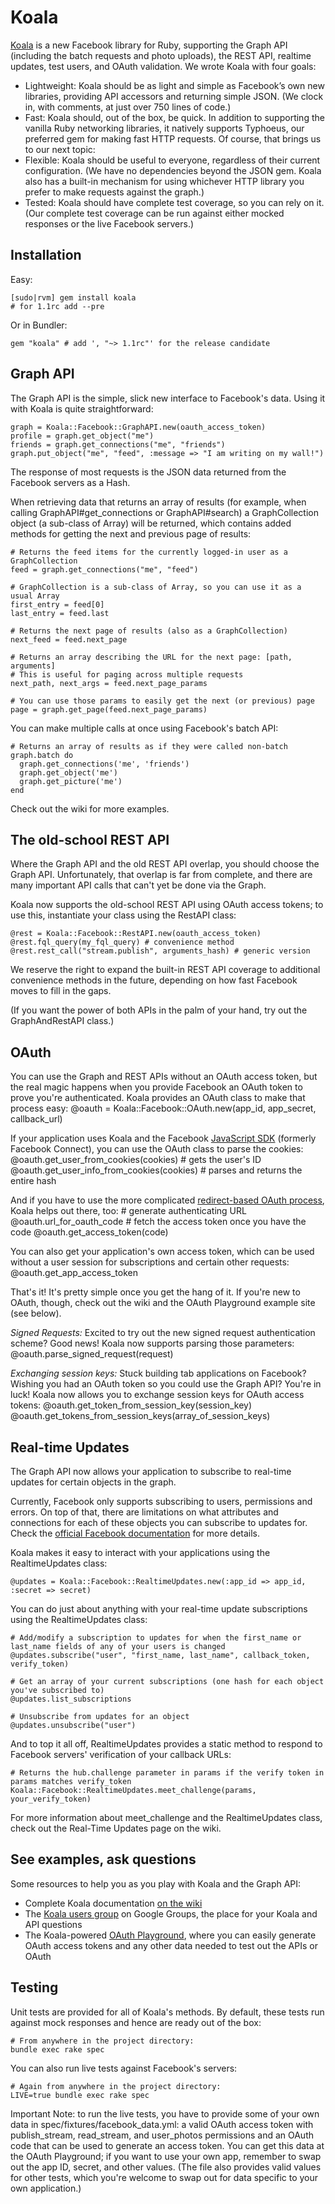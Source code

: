 Koala
====
[Koala](http://github.com/arsduo/koala) is a new Facebook library for Ruby, supporting the Graph API (including the batch requests and photo uploads), the REST API, realtime updates, test users, and OAuth validation.  We wrote Koala with four goals:

* Lightweight: Koala should be as light and simple as Facebook’s own new libraries, providing API accessors and returning simple JSON.  (We clock in, with comments, at just over 750 lines of code.)
* Fast: Koala should, out of the box, be quick. In addition to supporting the vanilla Ruby networking libraries, it natively supports Typhoeus, our preferred gem for making fast HTTP requests. Of course, that brings us to our next topic:
* Flexible: Koala should be useful to everyone, regardless of their current configuration.  (We have no dependencies beyond the JSON gem.  Koala also has a built-in mechanism for using whichever HTTP library you prefer to make requests against the graph.)
* Tested: Koala should have complete test coverage, so you can rely on it.  (Our complete test coverage can be run against either mocked responses or the live Facebook servers.)

Installation
---

Easy:
    
    [sudo|rvm] gem install koala
    # for 1.1rc add --pre
    

Or in Bundler:
  
    gem "koala" # add ', "~> 1.1rc"' for the release candidate
  
Graph API
----
The Graph API is the simple, slick new interface to Facebook's data.  Using it with Koala is quite straightforward:

    graph = Koala::Facebook::GraphAPI.new(oauth_access_token)
    profile = graph.get_object("me")
    friends = graph.get_connections("me", "friends")
    graph.put_object("me", "feed", :message => "I am writing on my wall!")

The response of most requests is the JSON data returned from the Facebook servers as a Hash.

When retrieving data that returns an array of results (for example, when calling GraphAPI#get_connections or GraphAPI#search) a GraphCollection object (a sub-class of Array) will be returned, which contains added methods for getting the next and previous page of results:

    # Returns the feed items for the currently logged-in user as a GraphCollection
    feed = graph.get_connections("me", "feed")

    # GraphCollection is a sub-class of Array, so you can use it as a usual Array
    first_entry = feed[0]
    last_entry = feed.last

    # Returns the next page of results (also as a GraphCollection)
    next_feed = feed.next_page

    # Returns an array describing the URL for the next page: [path, arguments]
    # This is useful for paging across multiple requests
    next_path, next_args = feed.next_page_params

    # You can use those params to easily get the next (or previous) page
    page = graph.get_page(feed.next_page_params)

You can make multiple calls at once using Facebook's batch API:

    # Returns an array of results as if they were called non-batch
    graph.batch do
      graph.get_connections('me', 'friends')
      graph.get_object('me')
      graph.get_picture('me')
    end

Check out the wiki for more examples.

The old-school REST API
-----
Where the Graph API and the old REST API overlap, you should choose the Graph API.  Unfortunately, that overlap is far from complete, and there are many important API calls that can't yet be done via the Graph.

Koala now supports the old-school REST API using OAuth access tokens; to use this, instantiate your class using the RestAPI class:

	@rest = Koala::Facebook::RestAPI.new(oauth_access_token)
	@rest.fql_query(my_fql_query) # convenience method
	@rest.rest_call("stream.publish", arguments_hash) # generic version

We reserve the right to expand the built-in REST API coverage to additional convenience methods in the future, depending on how fast Facebook moves to fill in the gaps.

(If you want the power of both APIs in the palm of your hand, try out the GraphAndRestAPI class.)

OAuth
-----
You can use the Graph and REST APIs without an OAuth access token, but the real magic happens when you provide Facebook an OAuth token to prove you're authenticated.  Koala provides an OAuth class to make that process easy:
    @oauth = Koala::Facebook::OAuth.new(app_id, app_secret, callback_url)

If your application uses Koala and the Facebook [JavaScript SDK](http://github.com/facebook/connect-js) (formerly Facebook Connect), you can use the OAuth class to parse the cookies:
    @oauth.get_user_from_cookies(cookies) # gets the user's ID
	@oauth.get_user_info_from_cookies(cookies) # parses and returns the entire hash

And if you have to use the more complicated [redirect-based OAuth process](http://developers.facebook.com/docs/authentication/), Koala helps out there, too:
	  # generate authenticating URL
	  @oauth.url_for_oauth_code
	  # fetch the access token once you have the code
	  @oauth.get_access_token(code)

You can also get your application's own access token, which can be used without a user session for subscriptions and certain other requests:
    @oauth.get_app_access_token

That's it!  It's pretty simple once you get the hang of it.  If you're new to OAuth, though, check out the wiki and the OAuth Playground example site (see below).

*Signed Requests:* Excited to try out the new signed request authentication scheme?  Good news!  Koala now supports parsing those parameters:
    @oauth.parse_signed_request(request)

*Exchanging session keys:* Stuck building tab applications on Facebook?  Wishing you had an OAuth token so you could use the Graph API?  You're in luck! Koala now allows you to exchange session keys for OAuth access tokens:
    @oauth.get_token_from_session_key(session_key)
    @oauth.get_tokens_from_session_keys(array_of_session_keys)

Real-time Updates
-----
The Graph API now allows your application to subscribe to real-time updates for certain objects in the graph.

Currently, Facebook only supports subscribing to users, permissions and errors.  On top of that, there are limitations on what attributes and connections for each of these objects you can subscribe to updates for.  Check the [official Facebook documentation](http://developers.facebook.com/docs/api/realtime) for more details.

Koala makes it easy to interact with your applications using the RealtimeUpdates class:

    @updates = Koala::Facebook::RealtimeUpdates.new(:app_id => app_id, :secret => secret)

You can do just about anything with your real-time update subscriptions using the RealtimeUpdates class:

    # Add/modify a subscription to updates for when the first_name or last_name fields of any of your users is changed
    @updates.subscribe("user", "first_name, last_name", callback_token, verify_token)

    # Get an array of your current subscriptions (one hash for each object you've subscribed to)
    @updates.list_subscriptions

    # Unsubscribe from updates for an object
    @updates.unsubscribe("user")

And to top it all off, RealtimeUpdates provides a static method to respond to Facebook servers' verification of your callback URLs:

    # Returns the hub.challenge parameter in params if the verify token in params matches verify_token
    Koala::Facebook::RealtimeUpdates.meet_challenge(params, your_verify_token)

For more information about meet_challenge and the RealtimeUpdates class, check out the Real-Time Updates page on the wiki.

See examples, ask questions
-----
Some resources to help you as you play with Koala and the Graph API:

* Complete Koala documentation <a href="http://wiki.github.com/arsduo/koala/">on the wiki</a>
* The <a href="http://groups.google.com/group/koala-users">Koala users group</a> on Google Groups, the place for your Koala and API questions
* The Koala-powered <a href="http://oauth.twoalex.com" target="_blank">OAuth Playground</a>, where you can easily generate OAuth access tokens and any other data needed to test out the APIs or OAuth

Testing
-----

Unit tests are provided for all of Koala's methods.  By default, these tests run against mock responses and hence are ready out of the box:
    
    # From anywhere in the project directory:
    bundle exec rake spec
    

You can also run live tests against Facebook's servers:
    
    # Again from anywhere in the project directory:
    LIVE=true bundle exec rake spec

Important Note: to run the live tests, you have to provide some of your own data in spec/fixtures/facebook_data.yml: a valid OAuth access token with publish\_stream, read\_stream, and user\_photos permissions and an OAuth code that can be used to generate an access token.  You can get this data at the OAuth Playground; if you want to use your own app, remember to swap out the app ID, secret, and other values.  (The file also provides valid values for other tests, which you're welcome to swap out for data specific to your own application.)
